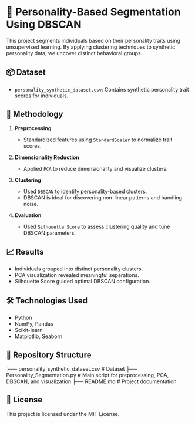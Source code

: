 # 🧠 Personality-Based Segmentation Using DBSCAN

This project segments individuals based on their personality traits using unsupervised learning. By applying clustering techniques to synthetic personality data, we uncover distinct behavioral groups.

## 📦 Dataset

- `personality_synthetic_dataset.csv`: Contains synthetic personality trait scores for individuals.

## 🧪 Methodology

1. **Preprocessing**
   - Standardized features using `StandardScaler` to normalize trait scores.

2. **Dimensionality Reduction**
   - Applied `PCA` to reduce dimensionality and visualize clusters.

3. **Clustering**
   - Used `DBSCAN` to identify personality-based clusters.
   - DBSCAN is ideal for discovering non-linear patterns and handling noise.

4. **Evaluation**
   - Used `Silhouette Score` to assess clustering quality and tune DBSCAN parameters.

## 📈 Results

- Individuals grouped into distinct personality clusters.
- PCA visualization revealed meaningful separations.
- Silhouette Score guided optimal DBSCAN configuration.

## 🛠️ Technologies Used

- Python
- NumPy, Pandas
- Scikit-learn
- Matplotlib, Seaborn

## 📁 Repository Structure

├── personality_synthetic_dataset.csv # Dataset 
├── Personality_Segmentation.py # Main script for preprocessing, PCA, DBSCAN, and visualization
├── README.md # Project documentation


## 📜 License

This project is licensed under the MIT License.
